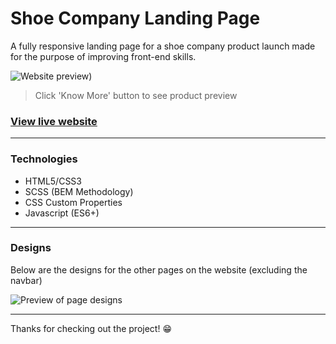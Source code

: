 # Shoe Company Landing Page

A fully responsive landing page for a shoe company product launch made for the purpose of improving front-end skills.

![Website preview)](https://user-images.githubusercontent.com/56409227/148761885-7b0ff4ae-aaf3-4eb7-a4ce-cbeea65e111d.png)

> Click 'Know More' button to see product preview

### [View live website](https://shoe-product-landing-page.vercel.app/)

---

### Technologies

- HTML5/CSS3
- SCSS (BEM Methodology)
- CSS Custom Properties
- Javascript (ES6+)

---

### Designs

Below are the designs for the other pages on the website (excluding the navbar)

![Preview of page designs](https://user-images.githubusercontent.com/56409227/148774356-66509465-b080-4449-8f6f-a2788a156f9a.gif)

---

Thanks for checking out the project! 😁
